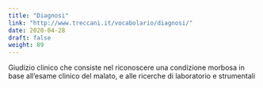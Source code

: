 ```yaml
---
title: "Diagnosi"
link: "http://www.treccani.it/vocabolario/diagnosi/"
date: 2020-04-28
draft: false
weight: 89
---
```


Giudizio clinico che consiste nel riconoscere una condizione morbosa in base all’esame clinico del malato, e alle ricerche di laboratorio e strumentali